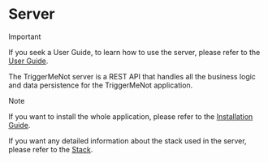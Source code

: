 # Server

> [!IMPORTANT]
> If you seek a User Guide, to learn how to use the server, please refer to the [User Guide](/user-guide).

The TriggerMeNot server is a REST API that handles all the business logic and data persistence for the TriggerMeNot application.

> [!NOTE]
> If you want to install the whole application, please refer to the [Installation Guide](/installation/docker).

If you want any detailed information about the stack used in the server, please refer to the [Stack](/server/stack).
